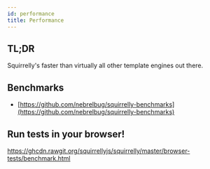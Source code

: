 ```yaml
---
id: performance
title: Performance
---
```


## TL;DR

Squirrelly's faster than virtually all other template engines out there.

## Benchmarks

- [https://github.com/nebrelbug/squirrelly-benchmarks](https://github.com/nebrelbug/squirrelly-benchmarks)

## Run tests in your browser!

https://ghcdn.rawgit.org/squirrellyjs/squirrelly/master/browser-tests/benchmark.html